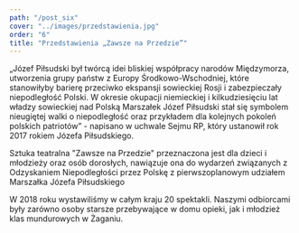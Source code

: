 ```yaml
---
path: "/post_six"
cover: "../images/przedstawienia.jpg"
order: "6"
title: "Przedstawienia „Zawsze na Przedzie”"
---
```

„Józef Piłsudski był twórcą idei bliskiej współpracy narodów Międzymorza, utworzenia grupy państw z Europy Środkowo-Wschodniej, które stanowiłyby barierę przeciwko ekspansji sowieckiej Rosji i zabezpieczały niepodległość Polski. W okresie okupacji niemieckiej i kilkudziesięciu lat władzy sowieckiej nad Polską Marszałek Józef Piłsudski stał się symbolem nieugiętej walki o niepodległość oraz przykładem dla kolejnych pokoleń polskich patriotów” - napisano w uchwale Sejmu RP, który ustanowił rok 2017 rokiem Józefa Piłsudskiego.

Sztuka teatralna "Zawsze na Przedzie" przeznaczona jest dla dzieci i młodzieży oraz osób dorosłych, nawiązuje ona do wydarzeń związanych z Odzyskaniem Niepodległości przez Polskę z pierwszoplanowym udziałem Marszałka Józefa Piłsudskiego

W 2018 roku wystawiliśmy w całym kraju 20 spektakli. Naszymi odbiorcami były zarówno osoby starsze przebywające w domu opieki, jak i młodzież klas mundurowych w Żaganiu.
